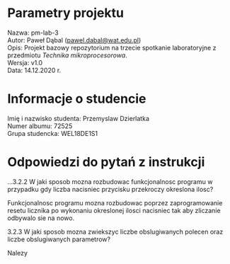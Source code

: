 # Parametry projektu

Nazwa: pm-lab-3  
Autor: Paweł Dąbal (pawel.dabal@wat.edu.pl)  
Opis: Projekt bazowy repozytorium na trzecie spotkanie laboratoryjne z przedmiotu _Technika mikroprocesorowa_.  
Wersja: v1.0  
Data: 14.12.2020 r.

# Informacje o studencie

Imię i nazwisko studenta: Przemyslaw Dzierlatka  
Numer albumu: 72525  
Grupa studencka: WEL18DE1S1

# Odpowiedzi do pytań z instrukcji
...3.2.2 W jaki sposob mozna rozbudowac funkcjonalnosc programu w przypadku gdy liczba nacisniec przycisku przekroczy okreslona ilosc?

Funkcjonalnosc programu mozna rozbudowac poprzez zaprogramowanie resetu licznika po wykonaniu okreslonej ilosci nacisniec tak aby zliczanie odbywalo sie na nowo.

3.2.3 W jaki sposob mozna zwiekszyc liczbe obslugiwanych polecen oraz liczbe obslugiwanych parametrow?

Nalezy 